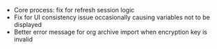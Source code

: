 - Core process: fix for refresh session logic
- Fix for UI consistency issue occasionally causing variables not to be displayed
- Better error message for org archive import when encryption key is invalid

